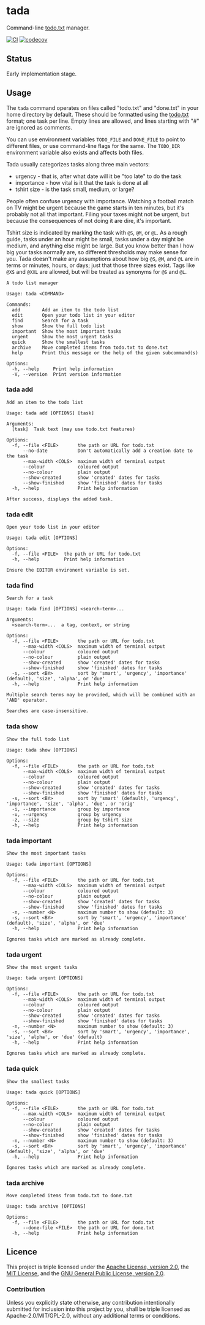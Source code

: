 # tada

Command-line [todo.txt](https://github.com/todotxt/todo.txt) manager.

[![CI](https://github.com/tobyink/rust-tada/actions/workflows/ci.yml/badge.svg)](https://github.com/tobyink/rust-tada/actions/workflows/ci.yml) [![codecov](https://codecov.io/gh/tobyink/rust-tada/branch/master/graph/badge.svg?token=4B6I1ovnvW)](https://codecov.io/gh/tobyink/rust-tada)

## Status

Early implementation stage.

## Usage

The `tada` command operates on files called "todo.txt" and "done.txt"
in your home directory by default. These should be formatted using the
[todo.txt](https://github.com/todotxt/todo.txt) format; one task per line.
Empty lines are allowed, and lines starting with "#" are ignored as comments.

You can use environment variables `TODO_FILE` and `DONE_FILE` to point
to different files, or use command-line flags for the same. The `TODO_DIR`
environment variable also exists and affects both files.

Tada usually categorizes tasks along three main vectors:

* urgency - that is, after what date will it be "too late" to do the task
* importance - how vital is it that the task is done at all
* tshirt size - is the task small, medium, or large?

People often confuse urgency with importance. Watching a football match on TV
might be urgent because the game starts in ten minutes, but it's probably not
all that important. Filing your taxes might not be urgent, but because the
consequences of not doing it are dire, it's important.

Tshirt size is indicated by marking the task with `@S`, `@M`, or `@L`. As a
rough guide, tasks under an hour might be small, tasks under a day might be
medium, and anything else might be large. But you know better than I how big
your tasks normally are, so different thresholds may make sense for you. Tada
doesn't make any assumptions about how big `@S`, `@M`, and `@L` are in terms
or minutes, hours, or days; just that those three sizes exist. Tags like
`@XS` and `@XXL` are allowed, but will be treated as synonyms for `@S` and
`@L`.

```text
A todo list manager

Usage: tada <COMMAND>

Commands:
  add        Add an item to the todo list
  edit       Open your todo list in your editor
  find       Search for a task
  show       Show the full todo list
  important  Show the most important tasks
  urgent     Show the most urgent tasks
  quick      Show the smallest tasks
  archive    Move completed items from todo.txt to done.txt
  help       Print this message or the help of the given subcommand(s)

Options:
  -h, --help     Print help information
  -V, --version  Print version information
```

### tada add

```text
Add an item to the todo list

Usage: tada add [OPTIONS] [task]

Arguments:
  [task]  Task text (may use todo.txt features)

Options:
  -f, --file <FILE>       the path or URL for todo.txt
      --no-date           Don't automatically add a creation date to the task
      --max-width <COLS>  maximum width of terminal output
      --colour            coloured output
      --no-colour         plain output
      --show-created      show 'created' dates for tasks
      --show-finished     show 'finished' dates for tasks
  -h, --help              Print help information

After success, displays the added task.
```
### tada edit

```text
Open your todo list in your editor

Usage: tada edit [OPTIONS]

Options:
  -f, --file <FILE>  the path or URL for todo.txt
  -h, --help         Print help information

Ensure the EDITOR environent variable is set.
```

### tada find

```text
Search for a task

Usage: tada find [OPTIONS] <search-term>...

Arguments:
  <search-term>...  a tag, context, or string

Options:
  -f, --file <FILE>       the path or URL for todo.txt
      --max-width <COLS>  maximum width of terminal output
      --colour            coloured output
      --no-colour         plain output
      --show-created      show 'created' dates for tasks
      --show-finished     show 'finished' dates for tasks
  -s, --sort <BY>         sort by 'smart', 'urgency', 'importance' (default), 'size', 'alpha', or 'due'
  -h, --help              Print help information

Multiple search terms may be provided, which will be combined with an 'AND' operator.

Searches are case-insensitive.
```

### tada show

```text
Show the full todo list

Usage: tada show [OPTIONS]

Options:
  -f, --file <FILE>       the path or URL for todo.txt
      --max-width <COLS>  maximum width of terminal output
      --colour            coloured output
      --no-colour         plain output
      --show-created      show 'created' dates for tasks
      --show-finished     show 'finished' dates for tasks
  -s, --sort <BY>         sort by 'smart' (default), 'urgency', 'importance', 'size', 'alpha', 'due', or 'orig'
  -i, --importance        group by importance
  -u, --urgency           group by urgency
  -z, --size              group by tshirt size
  -h, --help              Print help information
```

### tada important


```text
Show the most important tasks

Usage: tada important [OPTIONS]

Options:
  -f, --file <FILE>       the path or URL for todo.txt
      --max-width <COLS>  maximum width of terminal output
      --colour            coloured output
      --no-colour         plain output
      --show-created      show 'created' dates for tasks
      --show-finished     show 'finished' dates for tasks
  -n, --number <N>        maximum number to show (default: 3)
  -s, --sort <BY>         sort by 'smart', 'urgency', 'importance' (default), 'size', 'alpha', or 'due'
  -h, --help              Print help information

Ignores tasks which are marked as already complete.
```

### tada urgent

```text
Show the most urgent tasks

Usage: tada urgent [OPTIONS]

Options:
  -f, --file <FILE>       the path or URL for todo.txt
      --max-width <COLS>  maximum width of terminal output
      --colour            coloured output
      --no-colour         plain output
      --show-created      show 'created' dates for tasks
      --show-finished     show 'finished' dates for tasks
  -n, --number <N>        maximum number to show (default: 3)
  -s, --sort <BY>         sort by 'smart', 'urgency', 'importance', 'size', 'alpha', or 'due' (default)
  -h, --help              Print help information

Ignores tasks which are marked as already complete.
```

### tada quick

```text
Show the smallest tasks

Usage: tada quick [OPTIONS]

Options:
  -f, --file <FILE>       the path or URL for todo.txt
      --max-width <COLS>  maximum width of terminal output
      --colour            coloured output
      --no-colour         plain output
      --show-created      show 'created' dates for tasks
      --show-finished     show 'finished' dates for tasks
  -n, --number <N>        maximum number to show (default: 3)
  -s, --sort <BY>         sort by 'smart', 'urgency', 'importance' (default), 'size', 'alpha', or 'due'
  -h, --help              Print help information

Ignores tasks which are marked as already complete.
```

### tada archive

```text
Move completed items from todo.txt to done.txt

Usage: tada archive [OPTIONS]

Options:
  -f, --file <FILE>       the path or URL for todo.txt
      --done-file <FILE>  the path or URL for done.txt
  -h, --help              Print help information
```

## Licence

This project is triple licensed under the [Apache License, version 2.0](http://www.apache.org/licenses/LICENSE-2.0), the [MIT License](http://opensource.org/licenses/MIT), and the [GNU General Public License, version 2.0](https://www.gnu.org/licenses/old-licenses/gpl-2.0.en.html).

### Contribution

Unless you explicitly state otherwise, any contribution intentionally submitted for inclusion into this project by you, shall be triple licensed as Apache-2.0/MIT/GPL-2.0, without any additional terms or conditions.
